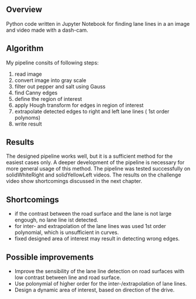 ## Overview
Python code written in Jupyter Notebook for finding lane lines in a an image and video made with a dash-cam.

## Algorithm

My pipeline consits of following steps: 

1. read image
2. convert image into gray scale
3. filter out pepper and salt using Gauss
4. find Canny edges
5. define the region of interest
6. apply Hough transform for edges in region of interest
7. extrapolate detected edges to right and left lane lines ( 1st order polynoms)
8. write result

## Results

The designed pipeline works well, but it is a sufficient method for the easiest cases only. A deeper development of the pipeline is necessary for more general usage of this method. The pipeline was tested successfully on solidWhiteRight and solidYellowLeft videos. The results on the challenge video show shortcomings discussed in the next chapter.

## Shortcomings

* if the contrast between the road surface and the lane is not large engough, no lane line ist detected.
* for inter- and extrapolation of the lane lines was used 1st order polynomial, which is unsufficient in curves.
* fixed designed area of interest may result in detecting wrong edges.

## Possible improvements

* Improve the sensibility of the lane line detection on road surfaces with low contrast between line and road surface.
* Use polonymial of higher order for the inter-/extrapolation of lane lines.
* Design a dynamic area of interest, based on direction of the drive.

 
